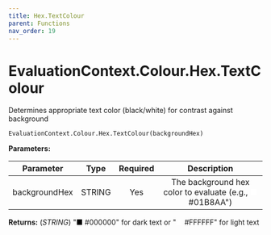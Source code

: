 ```yaml
---
title: Hex.TextColour
parent: Functions
nav_order: 19
---
```


# EvaluationContext.Colour.Hex.TextColour

Determines appropriate text color (black/white) for contrast against background

```dax
EvaluationContext.Colour.Hex.TextColour(backgroundHex)
```

**Parameters:**

| Parameter | Type | Required | Description |
|:---:|:---:|:---:|:---:|
| backgroundHex | STRING | Yes | The background hex color to evaluate (e.g., <span style="color: #FFFFFF">■</span> #01B8AA") |

**Returns:** (*STRING*) "<span style="color: #000000">■</span> #000000" for dark text or "<span style="color: #FFFFFF">■</span> #FFFFFF" for light text